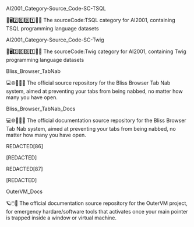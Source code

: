 
AI2001_Category-Source_Code-SC-TSQL

🧠️🖥️2️⃣️0️⃣️0️⃣️1️⃣️💾️📜️ The sourceCode:TSQL category for AI2001, containing TSQL programming language datasets

AI2001_Category-Source_Code-SC-Twig

🧠️🖥️2️⃣️0️⃣️0️⃣️1️⃣️💾️📜️ The sourceCode:Twig category for AI2001, containing Twig programming language datasets

Bliss_Browser_TabNab

💻️🌐️🌳️🛅💾️ The official source repository for the Bliss Browser Tab Nab system, aimed at preventing your tabs from being nabbed, no matter how many you have open.

Bliss_Browser_TabNab_Docs

💻️🌐️🌳️🛅📖️ The official documentation source repository for the Bliss Browser Tab Nab system, aimed at preventing your tabs from being nabbed, no matter how many you have open.

REDACTED[86]

[REDACTED]

REDACTED[87]

[REDACTED]

OuterVM_Docs

🪐️🖱️📖️ The official documentation source repository for the OuterVM project, for emergency hardare/software tools that activates once your main pointer is trapped inside a window or virtual machine.

